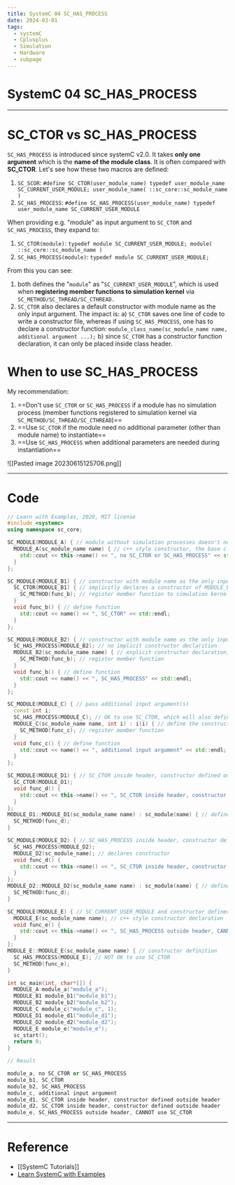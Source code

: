 ```yaml
---
title: SystemC 04 SC_HAS_PROCESS
date: 2024-03-01
tags:
  - systemC
  - Cplusplus
  - Simulation
  - Hardware
  - subpage
---
```

# SystemC 04 SC_HAS_PROCESS

---

# SC_CTOR vs SC_HAS_PROCESS

`SC_HAS_PROCESS` is introduced since systemC v2.0. It takes **only one argument** which is the **name of the module class**. It is often compared with **SC_CTOR**. Let's see how these two macros are defined:

1. `SC_SCOR`: `#define SC_CTOR(user_module_name) typedef user_module_name SC_CURRENT_USER_MODULE; user_module_name( ::sc_core::sc_module_name )`
2. `SC_HAS_PROCESS`: `#define SC_HAS_PROCESS(user_module_name) typedef user_module_name SC_CURRENT_USER_MODULE`

When providing e.g. "module" as input argument to `SC_CTOR` and `SC_HAS_PROCESS`, they expand to:
1. `SC_CTOR(module)`: `typedef module SC_CURRENT_USER_MODULE; module( ::sc_core::sc_module_name )`
2. `SC_HAS_PROCESS(module)`: `typedef module SC_CURRENT_USER_MODULE;`

From this you can see:
1. both defines the "`module`" as "`SC_CURRENT_USER_MODULE`", which is used when **registering member functions to simulation kernel** via `SC_METHOD/SC_THREAD/SC_CTHREAD.`
2. `SC_CTOR` also declares a default constructor with module name as the only input argument. The impact is:
	a) `SC_CTOR` saves one line of code to write a constructor file, whereas if using `SC_HAS_PROCESS`, one has to declare a constructor function:
	`module_class_name(sc_module_name name, additional argument ...);`
	b) since `SC_CTOR` has a constructor function declaration, it can only be placed inside class header.

# When to use SC_HAS_PROCESS

My recommendation:
1. ==Don't use `SC_CTOR` or `SC_HAS_PROCESS` if a module has no simulation process (member functions registered to simulation kernel via `SC_METHOD/SC_THREAD/SC_CTHREAD`)==
2. ==Use `SC_CTOR` if the module need no additional parameter (other than module name) to instantiate==
3. ==Use `SC_HAS_PROCESS` when additional parameters are needed during instantiation==

![[Pasted image 20230615125706.png]]

---

# Code

```cpp
// Learn with Examples, 2020, MIT license
#include <systemc>
using namespace sc_core;

SC_MODULE(MODULE_A) { // module without simulation processes doesn't need SC_CTOR or SC_HAS_PROCESS
  MODULE_A(sc_module_name name) { // c++ style constructor, the base class is implicitly instantiated with module name.
    std::cout << this->name() << ", no SC_CTOR or SC_HAS_PROCESS" << std::endl;
  }
};

SC_MODULE(MODULE_B1) { // constructor with module name as the only input argument
  SC_CTOR(MODULE_B1) { // implicitly declares a constructor of MODULE_B1(sc_module_name)
    SC_METHOD(func_b); // register member function to simulation kernel
  }
  void func_b() { // define function
    std::cout << name() << ", SC_CTOR" << std::endl;
  }
};

SC_MODULE(MODULE_B2) { // constructor with module name as the only input argument
  SC_HAS_PROCESS(MODULE_B2); // no implicit constructor declarition
  MODULE_B2(sc_module_name name) { // explicit constructor declaration, also instantiate base class by default via sc_module(name)
    SC_METHOD(func_b); // register member function
  }
  void func_b() { // define function
    std::cout << name() << ", SC_HAS_PROCESS" << std::endl;
  }
};

SC_MODULE(MODULE_C) { // pass additional input argument(s)
  const int i;
  SC_HAS_PROCESS(MODULE_C); // OK to use SC_CTOR, which will also define an un-used constructor: MODULE_A(sc_module_name);
  MODULE_C(sc_module_name name, int i) : i(i) { // define the constructor function
    SC_METHOD(func_c); // register member function
  }
  void func_c() { // define function
    std::cout << name() << ", additional input argument" << std::endl;
  }
};

SC_MODULE(MODULE_D1) { // SC_CTOR inside header, constructor defined outside header
  SC_CTOR(MODULE_D1);
  void func_d() {
    std::cout << this->name() << ", SC_CTOR inside header, constructor defined outside header" << std::endl;
  }
};
MODULE_D1::MODULE_D1(sc_module_name name) : sc_module(name) { // defines constructor. Fine with/without "sc_module(name)"
  SC_METHOD(func_d);
}

SC_MODULE(MODULE_D2) { // SC_HAS_PROCESS inside header, constructor defined outside header
  SC_HAS_PROCESS(MODULE_D2);
  MODULE_D2(sc_module_name); // declares constructor
  void func_d() {
    std::cout << this->name() << ", SC_CTOR inside header, constructor defined outside header" << std::endl;
  }
};
MODULE_D2::MODULE_D2(sc_module_name name) : sc_module(name) { // defines constructor. Fine with/without "sc_module(name)"
  SC_METHOD(func_d);
}

SC_MODULE(MODULE_E) { // SC_CURRENT_USER_MODULE and constructor defined outside header
  MODULE_E(sc_module_name name); // c++ style constructor declaration
  void func_e() {
    std::cout << this->name() << ", SC_HAS_PROCESS outside header, CANNOT use SC_CTOR" << std::endl;
  }
};
MODULE_E::MODULE_E(sc_module_name name) { // constructor definition
  SC_HAS_PROCESS(MODULE_E); // NOT OK to use SC_CTOR
  SC_METHOD(func_e);
}

int sc_main(int, char*[]) {
  MODULE_A module_a("module_a");
  MODULE_B1 module_b1("module_b1");
  MODULE_B2 module_b2("module_b2");
  MODULE_C module_c("module_c", 1);
  MODULE_D1 module_d1("module_d1");
  MODULE_D2 module_d2("module_d2");
  MODULE_E module_e("module_e");
  sc_start();
  return 0;
}

// Result

module_a, no SC_CTOR or SC_HAS_PROCESS
module_b1, SC_CTOR
module_b2, SC_HAS_PROCESS
module_c, additional input argument
module_d1, SC_CTOR inside header, constructor defined outside header
module_d2, SC_CTOR inside header, constructor defined outside header
module_e, SC_HAS_PROCESS outside header, CANNOT use SC_CTOR

```



---

# Reference

- [[SystemC Tutorials]]
- [Learn SystemC with Examples](https://www.learnwithexamples.com/)
